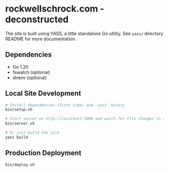 # rockwellschrock.com - deconstructed

The site is built using YASS, a little standalone Go utility. See `yass/` directory README for more documentation.

## Dependencies

- Go 1.20
- fswatch (optional)
- direnv (optional)

## Local Site Development

```sh
# Install dependencies (first time) and 'yass' binary
bin/setup.sh

# Start server on http://localhost:3000 and watch for file changes in site/*
bin/server.sh

# Or just build the site
yass build
```

## Production Deployment

```sh
bin/deploy.sh
```
